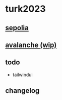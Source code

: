# turk2023

## [sepolia](https://turk2023.kaido.team)

## [avalanche (wip)](https://oracle.thebay.me)

## todo

- tailwindui

## changelog
